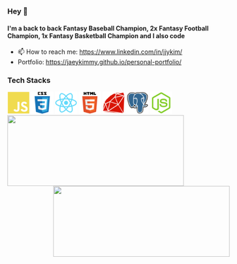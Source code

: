 ### Hey 👋

#### I'm a back to back Fantasy Baseball Champion, 2x Fantasy Football Champion, 1x Fantasy Basketball Champion and I also code

* 📫 How to reach me: https://www.linkedin.com/in/jjykim/
* Portfolio: https://jaeykimmy.github.io/personal-portfolio/

### Tech Stacks
<div style="margin: auto">
<img src="https://github.com/devicons/devicon/blob/master/icons/javascript/javascript-plain.svg" alt="JavaScript Logo" width="50" height="50"/> <img src="https://github.com/devicons/devicon/blob/master/icons/css3/css3-original-wordmark.svg" alt="CSS Logo" width="50" height="50"/>
<img src="https://github.com/devicons/devicon/blob/master/icons/react/react-original.svg" alt="CSS Logo" width="50" height="50"/>
<img src="https://github.com/devicons/devicon/blob/master/icons/html5/html5-original-wordmark.svg" alt="CSS Logo" width="50" height="50"/>
<img src="https://github.com/devicons/devicon/blob/master/icons/ruby/ruby-plain.svg" alt="CSS Logo" width="50" height="50"/>
<img src="https://github.com/devicons/devicon/blob/master/icons/postgresql/postgresql-original.svg" alt="CSS Logo" width="50" height="50"/>
<img src="https://github.com/devicons/devicon/blob/master/icons/nodejs/nodejs-original.svg" alt="CSS Logo" width="50" height="50"/>
</div>

<a href="https://github.com/anuraghazra/github-readme-stats">
  <img align="left" style="width: 400px; height: 160px" src="https://github-readme-stats.vercel.app/api?username=jaeykimmy&show_icons=true&theme=dark" />
</a>
<a href="https://github.com/anuraghazra/github-readme-stats">
  <img align="right" style="width: 400px; height: 160px" src="https://github-readme-stats.vercel.app/api/top-langs/?username=jaeykimmy&layout=compact&theme=dark" />
</a>



<!--
**jaeykimmy/jaeykimmy** is a ✨ _special_ ✨ repository because its `README.md` (this file) appears on your GitHub profile.

Here are some ideas to get you started:

- 🔭 I’m currently working on ...
- 🌱 I’m currently learning ...
- 👯 I’m looking to collaborate on ...
- 🤔 I’m looking for help with ...
- 💬 Ask me about ...
- 📫 How to reach me: ...
- 😄 Pronouns: ...
- ⚡ Fun fact: ...
-->
